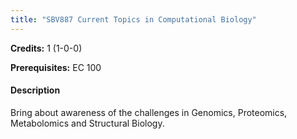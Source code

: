 ```yaml
---
title: "SBV887 Current Topics in Computational Biology"
---
```

**Credits:** 1 (1-0-0)

**Prerequisites:** EC 100

#### Description
Bring about awareness of the challenges in Genomics, Proteomics, Metabolomics and Structural Biology.